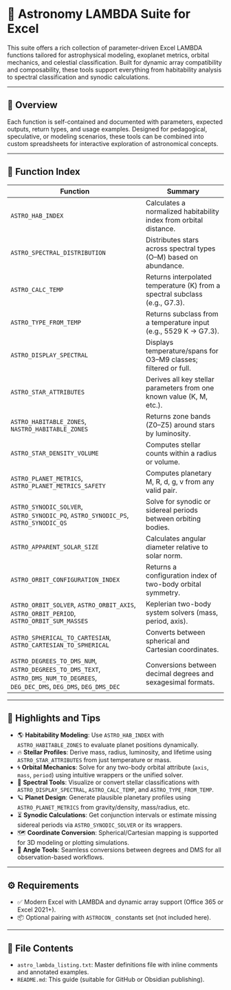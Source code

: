 # 🔭 Astronomy LAMBDA Suite for Excel

This suite offers a rich collection of parameter-driven Excel LAMBDA functions tailored for astrophysical modeling, exoplanet metrics, orbital mechanics, and celestial classification. Built for dynamic array compatibility and composability, these tools support everything from habitability analysis to spectral classification and synodic calculations.

---

## 📘 Overview

Each function is self-contained and documented with parameters, expected outputs, return types, and usage examples. Designed for pedagogical, speculative, or modeling scenarios, these tools can be combined into custom spreadsheets for interactive exploration of astronomical concepts.

---

## 📑 Function Index

| Function | Summary |
|---------|---------|
| `ASTRO_HAB_INDEX` | Calculates a normalized habitability index from orbital distance. |
| `ASTRO_SPECTRAL_DISTRIBUTION` | Distributes stars across spectral types (O–M) based on abundance. |
| `ASTRO_CALC_TEMP` | Returns interpolated temperature (K) from a spectral subclass (e.g., G7.3). |
| `ASTRO_TYPE_FROM_TEMP` | Returns subclass from a temperature input (e.g., 5529 K → G7.3). |
| `ASTRO_DISPLAY_SPECTRAL` | Displays temperature/spans for O3–M9 classes; filtered or full. |
| `ASTRO_STAR_ATTRIBUTES` | Derives all key stellar parameters from one known value (K, M, etc.). |
| `ASTRO_HABITABLE_ZONES`, `NASTRO_HABITABLE_ZONES` | Returns zone bands (Z0–Z5) around stars by luminosity. |
| `ASTRO_STAR_DENSITY_VOLUME` | Computes stellar counts within a radius or volume. |
| `ASTRO_PLANET_METRICS`, `ASTRO_PLANET_METRICS_SAFETY` | Computes planetary M, R, d, g, v from any valid pair. |
| `ASTRO_SYNODIC_SOLVER`, `ASTRO_SYNODIC_PQ`, `ASTRO_SYNODIC_PS`, `ASTRO_SYNODIC_QS` | Solve for synodic or sidereal periods between orbiting bodies. |
| `ASTRO_APPARENT_SOLAR_SIZE` | Calculates angular diameter relative to solar norm. |
| `ASTRO_ORBIT_CONFIGURATION_INDEX` | Returns a configuration index of two-body orbital symmetry. |
| `ASTRO_ORBIT_SOLVER`, `ASTRO_ORBIT_AXIS`, `ASTRO_ORBIT_PERIOD`, `ASTRO_ORBIT_SUM_MASSES` | Keplerian two-body system solvers (mass, period, axis). |
| `ASTRO_SPHERICAL_TO_CARTESIAN`, `ASTRO_CARTESIAN_TO_SPHERICAL` | Converts between spherical and Cartesian coordinates. |
| `ASTRO_DEGREES_TO_DMS_NUM`, `ASTRO_DEGREES_TO_DMS_TEXT`, `ASTRO_DMS_NUM_TO_DEGREES`, `DEG_DEC_DMS`, `DEG_DMS`, `DEG_DMS_DEC` | Conversions between decimal degrees and sexagesimal formats. |

---

## 🧩 Highlights and Tips

- 🌎 **Habitability Modeling**: Use `ASTRO_HAB_INDEX` with `ASTRO_HABITABLE_ZONES` to evaluate planet positions dynamically.
- 🔥 **Stellar Profiles**: Derive mass, radius, luminosity, and lifetime using `ASTRO_STAR_ATTRIBUTES` from just temperature or mass.
- 🌀 **Orbital Mechanics**: Solve for any two-body orbital attribute (`axis`, `mass`, `period`) using intuitive wrappers or the unified solver.
- 🌈 **Spectral Tools**: Visualize or convert stellar classifications with `ASTRO_DISPLAY_SPECTRAL`, `ASTRO_CALC_TEMP`, and `ASTRO_TYPE_FROM_TEMP`.
- 🪐 **Planet Design**: Generate plausible planetary profiles using `ASTRO_PLANET_METRICS` from gravity/density, mass/radius, etc.
- ⏳ **Synodic Calculations**: Get conjunction intervals or estimate missing sidereal periods via `ASTRO_SYNODIC_SOLVER` or its wrappers.
- 🗺️ **Coordinate Conversion**: Spherical/Cartesian mapping is supported for 3D modeling or plotting simulations.
- 📏 **Angle Tools**: Seamless conversions between degrees and DMS for all observation-based workflows.

---

## ⚙️ Requirements

- ✅ Modern Excel with LAMBDA and dynamic array support (Office 365 or Excel 2021+).
- 📦 Optional pairing with `ASTROCON_` constants set (not included here).

---

## 📎 File Contents

- `astro_lambda_listing.txt`: Master definitions file with inline comments and annotated examples.
- `README.md`: This guide (suitable for GitHub or Obsidian publishing).

